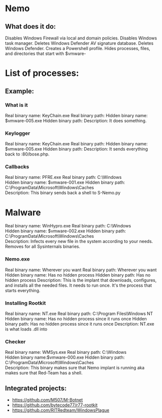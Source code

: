 # Nemo

## What does it do:
Disables Windows Firewall via local and domain policies.
Disables Windows task manager.
Deletes Windows Defender AV signature database.
Deletes Windows Defender.
Creates a Powershell profile.
Hides processes, files, and directories that start with $vmware-<whatever>


# List of processes:
## Example:
### What is it
Real binary name: KeyChain.exe
Real binary path: <path>
Hidden binary name: $vmware-005.exe
Hidden binary path: <path>
Description:
It does something.

### Keylogger 
Real binary name: KeyChain.exe
Real binary path: <path>
Hidden binary name: $vmware-005.exe
Hidden binary path: <path>
Description:
It sends everything back to <IP>:80/bose.php.

### Callbacks
Real binary name: PFRE.exe
Real binary path: C:\Windows\
Hidden binary name: $vmware-001.exe
Hidden binary path: C:\ProgramData\Microsoft\Windows\Caches\
Description:
This binary sends back a shell to S-Nemo.py

# Malware 
Real binary name: WinHypro.exe
Real binary path: C:\Windows\
Hidden binary name: $vmware-002.exe
Hidden binary path: C:\ProgramData\Microsoft\Windows\Caches\
Description:
Infects every new file in the system according to your needs.
Removes for all Sysinternals binaries.

### Nemo.exe
Real binary name: Wherever you want
Real binary path: Wherever you want
Hidden binary name: Has no hidden process 
Hidden binary path: Has no hidden process
Description:
This is the implant that downloads, configures, and installs all the needed files.
It needs to run once. It's the process that starts everything.

### Installing Rootkit
Real binary name: NT.exe
Real binary path: C:\Program Files\Windows NT\
Hidden binary name: Has no hidden process since it runs once
Hidden binary path: Has no hidden process since it runs once
Description:
NT.exe is what loads <name>.dll into <Key>

### Checker
Real binary name: WMSys.exe
Real binary path: C:\Windows\
Hidden binary name:$vmware-000.exe
Hidden binary path: C:\ProgramData\Microsoft\Windows\Caches\
Description:
This binary makes sure that Nemo implant is running aka makes sure that Red-Team has a shell.


## Integrated projects:
- https://github.com/M507/M-Botnet
- https://github.com/bytecode77/r77-rootkit
- https://github.com/RITRedteam/WindowsPlague
